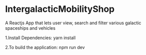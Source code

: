 # IntergalacticMobilityShop
A Reactjs App that lets user view, search and filter various galactic spaceships and vehicles

1.Install Dependencies:
yarn install

2.To build the application:
npm run dev
